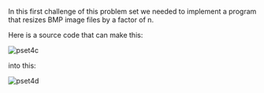 In this first challenge of this problem set we needed to implement a program that resizes BMP image files by a factor of n. 

Here is a source code that can make this: 

![pset4c](https://user-images.githubusercontent.com/14170402/38070043-02594214-32d7-11e8-8467-23b7ba24fd70.PNG)

into this: 

![pset4d](https://user-images.githubusercontent.com/14170402/38070048-0592641a-32d7-11e8-9aac-d9377aefb363.PNG)
